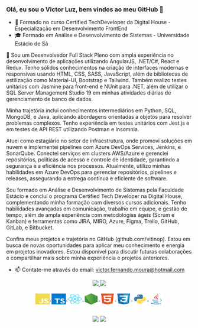 ### Olá, eu sou o Victor Luz, bem vindos ao meu GitHub 👋

- 🔭 Formado no curso Certified TechDeveloper da Digital House  - Especialização em Desenvolvimento FrontEnd
- 🎓 Formado em Análise e Desenvolvimento de Sistemas - Universidade Estácio de Sá



🌱 Sou um Desenvolvedor Full Stack Pleno com ampla experiência no desenvolvimento de aplicações utilizando AngularJS, .NET/C#, React e Redux. Tenho sólidos conhecimentos na criação de interfaces modernas e responsivas usando HTML, CSS, SASS, JavaScript, além de bibliotecas de estilização como Material-UI, Bootstrap e Tailwind. Também realizo testes unitários com Jasmine para front-end e NUnit para .NET, além de utilizar o SQL Server Management Studio 19 em minhas atividades diárias de gerenciamento de banco de dados.

Minha trajetória inclui conhecimentos intermediários em Python, SQL, MongoDB, e Java, aplicando abordagens orientadas a objetos para resolver problemas complexos. Tenho experiência em testes unitários com Jest.js e em testes de API REST utilizando Postman e Insomnia.

Atuei como estagiário no setor de infraestrutura, onde promovi soluções em nuvem e implementei pipelines com Azure DevOps Services, Jenkins, e SonarQube. Conectei serviços em clusters AWS/Azure e gerenciei repositórios, políticas de acesso e controle de identidade, garantindo a segurança e a eficiência nos processos. Atualmente, utilizo minhas habilidades em Azure DevOps para gerenciar repositórios, pipelines e releases, assegurando a entrega contínua e eficiente de software.

Sou formado em Análise e Desenvolvimento de Sistemas pela Faculdade Estácio e concluí o programa Certified Tech Developer na Digital House, complementando minha formação com diversos cursos adicionais. Tenho habilidades avançadas em comunicação, trabalho em equipe, e gestão de tempo, além de ampla experiência com metodologias ágeis (Scrum e Kanban) e ferramentas como JIRA, MIRO, Azure, Figma, Trello, GitHub, GitLab, e Bitbucket.

Confira meus projetos e trajetória no GitHub (github.com/vitinop). Estou em busca de novas oportunidades para aplicar meu conhecimento e energia em projetos inovadores. Estou disponível para discutir futuras colaborações e compartilhar mais sobre minha experiência e projetos anteriores.
- 📫 Contate-me através do email: victor.fernando.moura@hotmail.com
<!-- 
caixas de status -->
<div align="center">
  <a href="https://github.com/vitinop">
  <img height="180em" src="https://github-readme-stats.vercel.app/api?username=vitinop&show_icons=true&theme=dark&include_all_commits=true&count_private=true"/>
  <img height="180em" src="https://github-readme-stats.vercel.app/api/top-langs/?username=vitinop&layout=compact&langs_count=7&theme=dark"/>
</div>
<!-- 
 Frameworks e linguagens -->
<div align="center" style="display: inline_block"><br>
  <img align="center" alt="Js" height="30" width="40" src="https://raw.githubusercontent.com/devicons/devicon/master/icons/javascript/javascript-plain.svg">
  <img align="center" alt="Ts" height="30" width="40" src="https://raw.githubusercontent.com/devicons/devicon/master/icons/typescript/typescript-plain.svg">
  <img align="center" alt="React" height="30" width="40" src="https://raw.githubusercontent.com/devicons/devicon/master/icons/react/react-original.svg">
  <img align="center" alt="React" height="30" width="40" src="https://raw.githubusercontent.com/devicons/devicon/master/icons/nodejs/nodejs-original.svg">
  <img align="center" alt="HTML" height="30" width="40" src="https://raw.githubusercontent.com/devicons/devicon/master/icons/html5/html5-original.svg">
  <img align="center" alt="CSS" height="30" width="40" src="https://raw.githubusercontent.com/devicons/devicon/master/icons/css3/css3-original.svg">
  <img align="center" alt="Python" height="30" width="40" src="https://raw.githubusercontent.com/devicons/devicon/master/icons/python/python-original.svg">
  <img align="center" alt="HTML" height="30" width="40" src="https://raw.githubusercontent.com/devicons/devicon/master/icons/java/java-original.svg">
</div>

</br>

<!--  Social Midia -->
<div align="center"> 
  
  <a href = "mailto:victor.fernando.moura@hotmail.com"><img src="https://img.shields.io/badge/-Email-%23333?style=for-the-badge&logo=gmail&logoColor=white" target="_blank"></a>
  <a href="https://www.linkedin.com/in/dev-victor-luz/" target="_blank"><img src="https://img.shields.io/badge/-LinkedIn-%230077B5?style=for-the-badge&logo=linkedin&logoColor=white" target="_blank"></a> 
 

 
</div>

